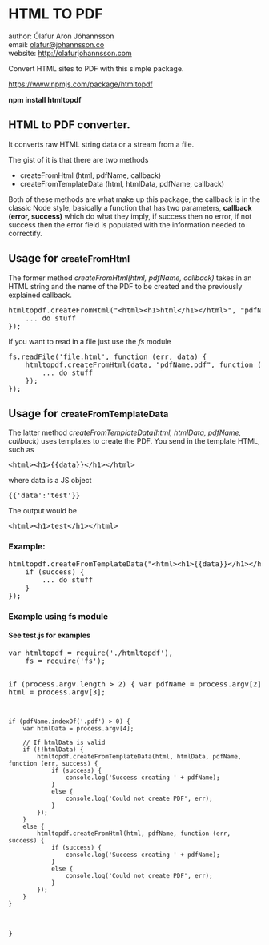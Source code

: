 <h1>HTML TO PDF</h1>

author: Ólafur Aron Jóhannsson<br>
email: olafur@johannsson.co<br>
website: http://olafurjohannsson.com<br>

Convert HTML sites to PDF with this simple package.

https://www.npmjs.com/package/htmltopdf

<strong>npm install htmltopdf</strong>

<h2>HTML to PDF converter.</h2>
<p>
 It converts raw HTML string data or a stream from a file.
</p>

<p>
The gist of it is that there are two methods
<ul>
<li>createFromHtml (html, pdfName, callback)</li>
<li>createFromTemplateData (html, htmlData, pdfName, callback)</li>
</ul>
</p>

<p>
Both of these methods are what make up this package, the callback is in the classic Node style, basically a function that has two parameters, <strong>callback (error, success)</strong> which do what they imply, if success then no error, if not success then the error field is populated with the information needed to correctify.
</p>

<h2>Usage for <small>createFromHtml</small></h2>
<p>
The former method <i>createFromHtml(html, pdfName, callback)</i> takes in an HTML string and the name of the PDF to be created and the previously explained callback.
<div>
<pre>
htmltopdf.createFromHtml("&lt;html&gt;&lt;h1&gt;html&lt;/h1&gt;&lt;/html&gt;", "pdfName.pdf", function (err, success) { 
	... do stuff
});
</pre>
</div>
</p>

<p>
If you want to read in a file just use the <i>fs</i> module
<pre>
fs.readFile('file.html', function (err, data) {
	htmltopdf.createFromHtml(data, "pdfName.pdf", function (err, success) { 
		... do stuff
	});
});
</pre>
</p>

<h2>Usage for <small>createFromTemplateData</small></h2>

<p>
The latter method <i>createFromTemplateData(html, htmlData, pdfName, callback)</i> uses templates to create the PDF. You send in the template HTML, such as <pre>&lt;html&gt;&lt;h1&gt;{{data}}&lt;/h1&gt;&lt;/html&gt;</pre> 

<span>
where data is a JS object 
</span>
<pre>{{'data':'test'}}</pre> 

<span>The output would be</span>
<pre>
&lt;html&gt;&lt;h1&gt;test&lt;/h1&gt;&lt;/html&gt;
</pre>

<h3>Example:</h3>
<pre>
htmltopdf.createFromTemplateData("&lt;html&gt;&lt;h1&gt;{{data}}&lt;/h1&gt;&lt;/html&gt;", "{{'data':'test'}}", "pdfName.pdf", function (err, success) {
	if (success) {
		... do stuff
	}
});
</pre>

</p>

<h3>Example using fs module</h3>
<h4>See test.js for examples</h4>
<pre>
var htmltopdf = require('./htmltopdf'),
	fs = require('fs');

if (process.argv.length > 2) {
	var pdfName = process.argv[2];
	var html = process.argv[3];

	if (pdfName.indexOf('.pdf') > 0) {
		var htmlData = process.argv[4];
		
		// If htmlData is valid
		if (!!htmlData) {
			htmltopdf.createFromTemplateData(html, htmlData, pdfName, function (err, success) {
				if (success) {
					console.log('Success creating ' + pdfName);
				}
				else {
					console.log('Could not create PDF', err);
				}
			});
		}
		else {
			htmltopdf.createFromHtml(html, pdfName, function (err, success) {
				if (success) {
					console.log('Success creating ' + pdfName);	
				}
				else {
					console.log('Could not create PDF', err);
				}
			});
		}
	}
}


</pre>
